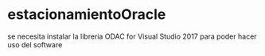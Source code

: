 # estacionamientoOracle

se necesita instalar la libreria ODAC for Visual Studio 2017 para poder hacer uso del software
